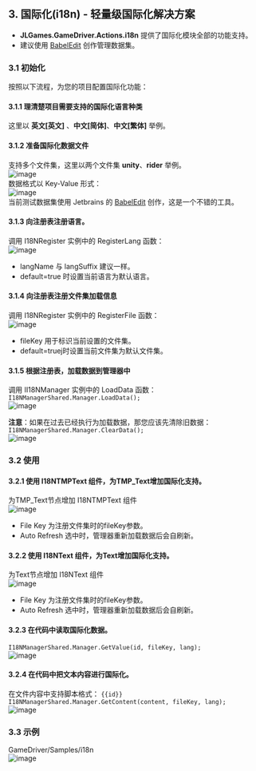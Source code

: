 ## 3. 国际化(i18n) - 轻量级国际化解决方案

+ **JLGames.GameDriver.Actions.i18n** 提供了国际化模块全部的功能支持。
+ 建议使用 [BabelEdit](https://www.codeandweb.com/babeledit) 创作管理数据集。

### 3.1 初始化
按照以下流程，为您的项目配置国际化功能：  

#### 3.1.1 理清楚项目需要支持的国际化语言种类
这里以 **英文[英文]** 、**中文[简体]**、**中文[繁体]** 举例。  

#### 3.1.2 准备国际化数据文件
支持多个文件集，这里以两个文件集 **unity**、**rider** 举例。  
![image](assets/img/i18n_1.png)  
数据格式以 Key-Value 形式：  
![image](assets/img/i18n_11.png)  
当前测试数据集使用 Jetbrains 的 [BabelEdit](https://www.codeandweb.com/babeledit) 创作，这是一个不错的工具。  

#### 3.1.3 向注册表注册语言。
调用 I18NRegister 实例中的 RegisterLang 函数：  
![image](assets/img/i18n_6.png)  
+ langName 与 langSuffix 建议一样。
+ default=true 时设置当前语言为默认语言。
  
#### 3.1.4 向注册表注册文件集加载信息
调用 I18NRegister 实例中的 RegisterFile 函数：  
![image](assets/img/i18n_7.png)  
+ fileKey 用于标识当前设置的文件集。
+ default=truej时设置当前文件集为默认文件集。

#### 3.1.5 根据注册表，加载数据到管理器中
调用 II18NManager 实例中的 LoadData 函数：  
`I18NManagerShared.Manager.LoadData();`  
![image](assets/img/i18n_8.png)  

**注意**：如果在过去已经执行为加载数据，那您应该先清除旧数据：  
`I18NManagerShared.Manager.ClearData();`  
![image](assets/img/i18n_9.png)  

### 3.2 使用

#### 3.2.1 使用 I18NTMPText 组件，为TMP_Text增加国际化支持。
为TMP_Text节点增加 I18NTMPText 组件   
![image](assets/img/i18n_3.png)  
+ File Key 为注册文件集时的fileKey参数。
+ Auto Refresh 选中时，管理器重新加载数据后会自刷新。
  
#### 3.2.2 使用 I18NText 组件，为Text增加国际化支持。
为Text节点增加 I18NText 组件   
![image](assets/img/i18n_2.png)  
+ File Key 为注册文件集时的fileKey参数。
+ Auto Refresh 选中时，管理器重新加载数据后会自刷新。

#### 3.2.3 在代码中读取国际化数据。
`I18NManagerShared.Manager.GetValue(id, fileKey, lang);`  
![image](assets/img/i18n_10.png)  

#### 3.2.4 在代码中把文本内容进行国际化。
在文件内容中支持脚本格式： `{{id}}`  
`I18NManagerShared.Manager.GetContent(content, fileKey, lang);`  
![image](assets/img/i18n_12.png)  

### 3.3 示例
GameDriver/Samples/i18n  
![image](assets/img/i18n_4.png)  